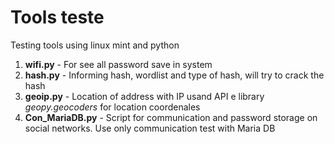 # Tools teste
Testing tools using linux mint and python

1. **wifi.py** - For see all password save in system<br>
1. **hash.py** - Informing hash, wordlist and type of hash, will try to crack the hash
1. **geoip.py** - Location of address with IP usand API e library *geopy.geocoders* for location coordenales
1. **Con_MariaDB.py** - Script for communication and password storage on social networks. Use only communication test with Maria DB

